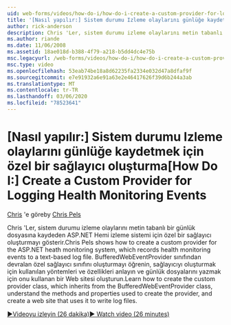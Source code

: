 ```yaml
---
uid: web-forms/videos/how-do-i/how-do-i-create-a-custom-provider-for-logging-health-monitoring-events
title: '[Nasıl yapılır:] Sistem durumu Izleme olaylarını günlüğe kaydetmek için özel bir sağlayıcı oluşturun | Microsoft Docs'
author: rick-anderson
description: Chris 'Ler, sistem durumu izleme olaylarını metin tabanlı bir günlük dosyasına kaydeden ASP.NET Hemi izleme sistemi için özel bir sağlayıcı oluşturmayı gösterir. Le...
ms.author: riande
ms.date: 11/06/2008
ms.assetid: 18ae018d-b388-4f79-a218-b5dd4dc4e75b
msc.legacyurl: /web-forms/videos/how-do-i/how-do-i-create-a-custom-provider-for-logging-health-monitoring-events
msc.type: video
ms.openlocfilehash: 53eab74be18a8d62235fa2334e032d47a8dfaf9f
ms.sourcegitcommit: e7e91932a6e91a63e2e46417626f39d6b244a3ab
ms.translationtype: MT
ms.contentlocale: tr-TR
ms.lasthandoff: 03/06/2020
ms.locfileid: "78523641"
---
```

# <a name="how-do-i-create-a-custom-provider-for-logging-health-monitoring-events"></a><span data-ttu-id="0d9fe-104">[Nasıl yapılır:] Sistem durumu Izleme olaylarını günlüğe kaydetmek için özel bir sağlayıcı oluşturma</span><span class="sxs-lookup"><span data-stu-id="0d9fe-104">[How Do I:] Create a Custom Provider for Logging Health Monitoring Events</span></span>

<span data-ttu-id="0d9fe-105">[Chris](https://twitter.com/chrispels) 'e göre</span><span class="sxs-lookup"><span data-stu-id="0d9fe-105">by [Chris Pels](https://twitter.com/chrispels)</span></span>

<span data-ttu-id="0d9fe-106">Chris 'Ler, sistem durumu izleme olaylarını metin tabanlı bir günlük dosyasına kaydeden ASP.NET Hemi izleme sistemi için özel bir sağlayıcı oluşturmayı gösterir.</span><span class="sxs-lookup"><span data-stu-id="0d9fe-106">Chris Pels shows how to create a custom provider for the ASP.NET heath monitoring system, which records health monitoring events to a text-based log file.</span></span> <span data-ttu-id="0d9fe-107">BufferedWebEventProvider sınıfından devralan özel sağlayıcı sınıfını oluşturmayı öğrenin, sağlayıcıyı oluşturmak için kullanılan yöntemleri ve özellikleri anlayın ve günlük dosyalarını yazmak için onu kullanan bir Web sitesi oluşturun.</span><span class="sxs-lookup"><span data-stu-id="0d9fe-107">Learn how to create the custom provider class, which inherits from the BufferedWebEventProvider class, understand the methods and properties used to create the provider, and create a web site that uses it to write log files.</span></span>

[<span data-ttu-id="0d9fe-108">&#9654;Videoyu izleyin (26 dakika)</span><span class="sxs-lookup"><span data-stu-id="0d9fe-108">&#9654; Watch video (26 minutes)</span></span>](https://channel9.msdn.com/Blogs/ASP-NET-Site-Videos/how-do-i-create-a-custom-provider-for-logging-health-monitoring-events)
